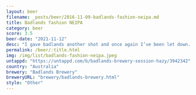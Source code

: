 ```yaml
---
layout: beer
filename: _posts/beer/2016-11-09-badlands-fashion-neipa.md
title: Badlands fashion NEIPA
category: beer
score: 3.5
beer-date: "2021-11-12"
desc: "I gave badlands another shot and once again I’ve been let down. There’s a slight mouldy sourness like this beer has gone bad"
permalink: /beer/:title.html
img: /img/list/badlands-fashion-neipa.jpeg
untappd: "https://untappd.com/b/badlands-brewery-session-hazy/3942342"
country: "Australia"
brewery: "Badlands Brewery"
breweryURL: "brewery/badlands-brewery.html"
style: "Other"
---
```

